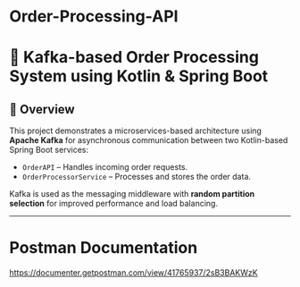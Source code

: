 # Order-Processing-API
# 🛒 Kafka-based Order Processing System using Kotlin & Spring Boot

## 📌 Overview
This project demonstrates a microservices-based architecture using **Apache Kafka** for asynchronous communication between two Kotlin-based Spring Boot services:
- `OrderAPI` – Handles incoming order requests.
- `OrderProcessorService` – Processes and stores the order data.

Kafka is used as the messaging middleware with **random partition selection** for improved performance and load balancing.

---



# Postman Documentation
https://documenter.getpostman.com/view/41765937/2sB3BAKWzK
